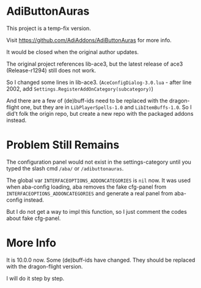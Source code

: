 # AdiButtonAuras

This project is a temp-fix version.

Visit https://github.com/AdiAddons/AdiButtonAuras for more info.

It would be closed when the original author updates.

The original project references lib-ace3, but the latest release of ace3 (Release-r1294) still does not work.

So I changed some lines in lib-ace3. (`AceConfigDialog-3.0.lua` - after line 2002, add `Settings.RegisterAddOnCategory(subcategory)`)

And there are a few of (de)buff-ids need to be replaced with the dragon-flight one, but they are in `LibPlayerSpells-1.0` and `LibItemBuffs-1.0`.
So I did't folk the origin repo, but create a new repo with the packaged addons instead.

# Problem Still Remains

The configuration panel would not exist in the settings-category until you typed the slash cmd `/aba/` or `/adibuttonauras`.

The global var `INTERFACEOPTIONS_ADDONCATEGORIES` is `nil` now. It was used when aba-config loading, aba removes the fake cfg-panel from `INTERFACEOPTIONS_ADDONCATEGORIES` and generate a real panel from aba-config instead.

But I do not get a way to impl this function, so I just comment the codes about fake cfg-panel.

# More Info

It is 10.0.0 now. Some (de)buff-ids have changed.  They should be replaced with the dragon-flight version.

I will do it step by step.
